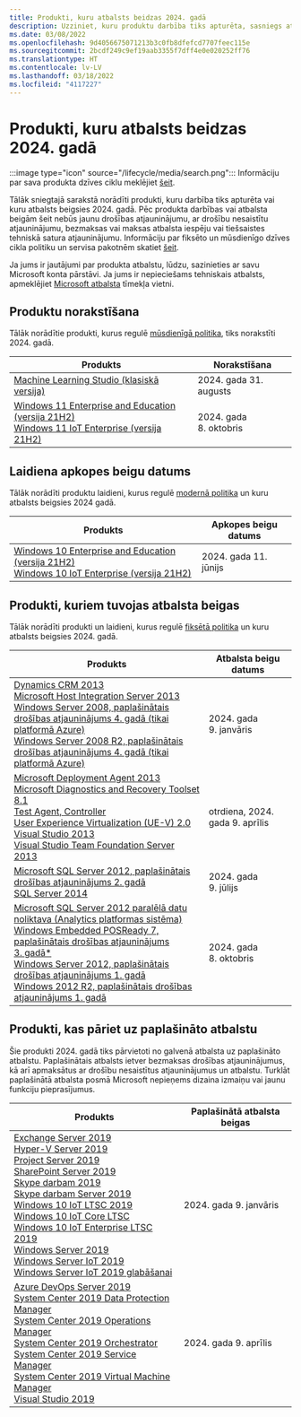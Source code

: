 ```yaml
---
title: Produkti, kuru atbalsts beidzas 2024. gadā
description: Uzziniet, kuru produktu darbība tiks apturēta, sasniegs atbalsta beigas vai pāries no galvenā atbalsta uz paplašināto atbalstu 2024. gadā.
ms.date: 03/08/2022
ms.openlocfilehash: 9d4056675071213b3c0fb8dfefcd7707feec115e
ms.sourcegitcommit: 2bcdf249c9ef19aab3355f7dff4e0e020252ff76
ms.translationtype: HT
ms.contentlocale: lv-LV
ms.lasthandoff: 03/18/2022
ms.locfileid: "4117227"
---
```

# <a name="products-ending-support-in-2024"></a>Produkti, kuru atbalsts beidzas 2024. gadā

:::image type="icon" source="/lifecycle/media/search.png":::
Informāciju par sava produkta dzīves ciklu meklējiet [šeit](/lifecycle/products/).

Tālāk sniegtajā sarakstā norādīti produkti, kuru darbība tiks apturēta vai kuru atbalsts beigsies 2024. gadā. Pēc produkta darbības vai atbalsta beigām šeit nebūs jaunu drošības atjauninājumu, ar drošību nesaistītu atjauninājumu, bezmaksas vai maksas atbalsta iespēju vai tiešsaistes tehniskā satura atjauninājumu. Informāciju par fiksēto un mūsdienīgo dzīves cikla politiku un servisa pakotnēm skatiet [šeit](/lifecycle/overview/product-end-of-support-overview).

Ja jums ir jautājumi par produkta atbalstu, lūdzu, sazinieties ar savu Microsoft konta pārstāvi. Ja jums ir nepieciešams tehniskais atbalsts, apmeklējiet [Microsoft atbalsta](https://support.microsoft.com/contactus/?ws=support) tīmekļa vietni.

## <a name="product-retirements"></a>Produktu norakstīšana

Tālāk norādītie produkti, kurus regulē [mūsdienīgā politika](/lifecycle/policies/modern), tiks norakstīti 2024. gadā.

| Produkts | Norakstīšana |
| --- | --- |
| [Machine Learning Studio (klasiskā versija)](/lifecycle/products/machine-learning-studio-classic?branch=live)<br> | 2024. gada 31. augusts |
| [Windows 11 Enterprise and Education (versija 21H2)](/lifecycle/products/windows-11-enterprise-and-education-version-21h2?branch=live)<br>[Windows 11 IoT Enterprise (versija 21H2)](/lifecycle/products/windows-11-iot-enterprise-version-21h2?branch=live)<br> | 2024. gada 8. oktobris |


## <a name="release-end-of-servicing"></a>Laidiena apkopes beigu datums

Tālāk norādīti produktu laidieni, kurus regulē [modernā politika](/lifecycle/policies/modern) un kuru atbalsts beigsies 2024 gadā.

| Produkts | Apkopes beigu datums |
| --- | --- |
| [Windows 10 Enterprise and Education (versija 21H2)](/lifecycle/products/windows-10-enterprise-and-education?branch=live)<br>[Windows 10 IoT Enterprise (versija 21H2)](/lifecycle/products/windows-10-iot-enterprise?branch=live)<br> | 2024. gada 11. jūnijs |


## <a name="products-reaching-end-of-support"></a>Produkti, kuriem tuvojas atbalsta beigas

Tālāk norādīti produkti un laidieni, kurus regulē [fiksētā politika](/lifecycle/policies/fixed) un kuru atbalsts beigsies 2024. gadā.

| Produkts | Atbalsta beigu datums |
| --- | --- |
| [Dynamics CRM 2013](/lifecycle/products/dynamics-crm-2013?branch=live)<br>[Microsoft Host Integration Server 2013](/lifecycle/products/microsoft-host-integration-server-2013?branch=live)<br>[Windows Server 2008, paplašinātais drošības atjauninājums 4. gadā (tikai platformā Azure)](/lifecycle/products/windows-server-2008?branch=live)<br>[Windows Server 2008 R2, paplašinātais drošības atjauninājums 4. gadā (tikai platformā Azure)](/lifecycle/products/windows-server-2008-r2?branch=live)<br> | 2024. gada 9. janvāris |
| [Microsoft Deployment Agent 2013](/lifecycle/products/microsoft-deployment-agent-2013?branch=live)<br>[Microsoft Diagnostics and Recovery Toolset 8.1](/lifecycle/products/microsoft-diagnostics-and-recovery-toolset-81?branch=live)<br>[Test Agent, Controller](/lifecycle/products/test-agent-controller?branch=live)<br>[User Experience Virtualization (UE-V) 2.0](/lifecycle/products/user-experience-virtualization-uev-20?branch=live)<br>[Visual Studio 2013](/lifecycle/products/visual-studio-2013?branch=live)<br>[Visual Studio Team Foundation Server 2013](/lifecycle/products/visual-studio-team-foundation-server-2013?branch=live)<br> | otrdiena, 2024. gada 9. aprīlis |
| [Microsoft SQL Server 2012, paplašinātais drošības atjauninājums 2. gadā](/lifecycle/products/microsoft-sql-server-2012?branch=live)<br>[SQL Server 2014](/lifecycle/products/sql-server-2014?branch=live)<br> | 2024. gada 9. jūlijs |
| [Microsoft SQL Server 2012 paralēlā datu noliktava (Analytics platformas sistēma)](/lifecycle/products/microsoft-sql-server-2012-parallel-data-warehouse-analytics-platform-system?branch=live)<br>[Windows Embedded POSReady 7, paplašinātais drošības atjauninājums 3. gadā*](/lifecycle/products/windows-embedded-posready-7?branch=live)<br>[Windows Server 2012, paplašinātais drošības atjauninājums 1. gadā](/lifecycle/products/windows-server-2012?branch=live)<br>[Windows 2012 R2, paplašinātais drošības atjauninājums 1. gadā](/lifecycle/products/windows-server-2012-r2?branch=live)<br> | 2024. gada 8. oktobris |


## <a name="products-moving-to-extended-support"></a>Produkti, kas pāriet uz paplašināto atbalstu

Šie produkti 2024. gadā tiks pārvietoti no galvenā atbalsta uz paplašināto atbalstu. Paplašinātais atbalsts ietver bezmaksas drošības atjauninājumus, kā arī apmaksātus ar drošību nesaistītus atjauninājumus un atbalstu. Turklāt paplašinātā atbalsta posmā Microsoft nepieņems dizaina izmaiņu vai jaunu funkciju pieprasījumus.

| Produkts | Paplašinātā atbalsta beigas |
| --- | --- |
| [Exchange Server 2019](/lifecycle/products/exchange-server-2019?branch=live)<br>[Hyper-V Server 2019](/lifecycle/products/hyperv-server-2019?branch=live)<br>[Project Server 2019](/lifecycle/products/project-server-2019?branch=live)<br>[SharePoint Server 2019](/lifecycle/products/sharepoint-server-2019?branch=live)<br>[Skype darbam 2019](/lifecycle/products/skype-for-business-2019?branch=live)<br>[Skype darbam Server 2019](/lifecycle/products/skype-for-business-server-2019?branch=live)<br>[Windows 10 IoT LTSC 2019 ](/lifecycle/products/windows-10-enterprise-ltsc-2019?branch=live)<br>[Windows 10 IoT Core LTSC](/lifecycle/products/windows-10-iot-core-ltsc?branch=live)<br>[Windows 10 IoT Enterprise LTSC 2019](/lifecycle/products/windows-10-iot-enterprise-ltsc-2019?branch=live)<br>[Windows Server 2019](/lifecycle/products/windows-server-2019?branch=live)<br>[Windows Server IoT 2019](/lifecycle/products/windows-server-iot-2019?branch=live)<br>[Windows Server IoT 2019 glabāšanai](/lifecycle/products/windows-server-iot-2019-for-storage?branch=live)<br> | 2024. gada 9. janvāris |
| [Azure DevOps Server 2019](/lifecycle/products/azure-devops-server-2019?branch=live)<br>[System Center 2019 Data Protection Manager](/lifecycle/products/system-center-2019-data-protection-manager?branch=live)<br>[System Center 2019 Operations Manager](/lifecycle/products/system-center-2019-operations-manager?branch=live)<br>[System Center 2019 Orchestrator](/lifecycle/products/system-center-2019-orchestrator?branch=live)<br>[System Center 2019 Service Manager](/lifecycle/products/system-center-2019-service-manager?branch=live)<br>[System Center 2019 Virtual Machine Manager](/lifecycle/products/system-center-2019-virtual-machine-manager?branch=live)<br>[Visual Studio 2019](/lifecycle/products/visual-studio-2019?branch=live)<br> | 2024. gada 9. aprīlis |
